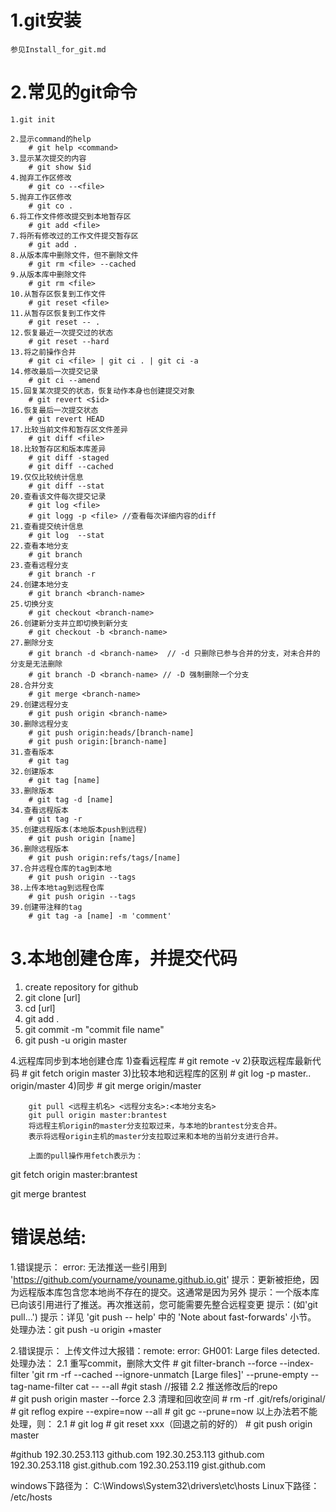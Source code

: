 1.git安装
============

	参见Install_for_git.md

2.常见的git命令
============
	1.git init

	2.显示command的help
		# git help <command>
	3.显示某次提交的内容
		# git show $id
	4.抛弃工作区修改
		# git co --<file>
	5.抛弃工作区修改
		# git co . 
	6.将工作文件修改提交到本地暂存区
		# git add <file>
	7.将所有修改过的工作文件提交暂存区
		# git add .
	8.从版本库中删除文件，但不删除文件
		# git rm <file> --cached
	9.从版本库中删除文件
		# git rm <file>
	10.从暂存区恢复到工作文件
		# git reset <file>
	11.从暂存区恢复到工作文件
		# git reset -- .
	12.恢复最近一次提交过的状态
		# git reset --hard
	13.将之前操作合并
		# git ci <file> | git ci . | git ci -a
	14.修改最后一次提交记录
		# git ci --amend
	15.回复某次提交的状态，恢复动作本身也创建提交对象
		# git revert <$id>
	16.恢复最后一次提交状态
		# git revert HEAD
	17.比较当前文件和暂存区文件差异
		# git diff <file>
	18.比较暂存区和版本库差异
		# git diff -staged
		# git diff --cached
	19.仅仅比较统计信息
		# git diff --stat
	20.查看该文件每次提交记录
		# git log <file>
		# git logg -p <file> //查看每次详细内容的diff
	21.查看提交统计信息
		# git log  --stat
	22.查看本地分支
		# git branch
	23.查看远程分支
		# git branch -r
	24.创建本地分支
		# git branch <branch-name>
	25.切换分支
		# git checkout <branch-name>
	26.创建新分支并立即切换到新分支
		# git checkout -b <branch-name>
	27.删除分支
		# git branch -d <branch-name>  // -d 只删除已参与合并的分支，对未合并的分支是无法删除
		# git branch -D <branch-name> // -D 强制删除一个分支
	28.合并分支
		# git merge <branch-name>
	29.创建远程分支
		# git push origin <branch-name>
	30.删除远程分支
		# git push origin:heads/[branch-name]
		# git push origin:[branch-name]
	31.查看版本
		# git tag
	32.创建版本
		# git tag [name]
	33.删除版本
		# git tag -d [name]
	34.查看远程版本
		# git tag -r
	35.创建远程版本(本地版本push到远程)
		# git push origin [name]
	36.删除远程版本
		# git push origin:refs/tags/[name]
	37.合并远程仓库的tag到本地
		# git push origin --tags
	38.上传本地tag到远程仓库
		# git push origin --tags
	39.创建带注释的tag
		# git tag -a [name] -m 'comment'

3.本地创建仓库，并提交代码
============
   1) create repository for github
   2) git clone [url]
   3) cd [url]
   4) git add .
   5) git commit -m "commit file name"
   6) git push -u origin master	

4.远程库同步到本地创建仓库
	1)查看远程库	
		# git remote -v
	2)获取远程库最新代码
		# git fetch origin master
	3)比较本地和远程库的区别
		# git log -p master.. origin/master
	4)同步
		# git merge origin/master

		git pull <远程主机名> <远程分支名>:<本地分支名>
		git pull origin master:brantest
		将远程主机origin的master分支拉取过来，与本地的brantest分支合并。
		表示将远程origin主机的master分支拉取过来和本地的当前分支进行合并。

		上面的pull操作用fetch表示为：

git fetch origin master:brantest

git merge brantest

错误总结:
=============
1.错误提示：
	error: 无法推送一些引用到 'https://github.com/yourname/youname.github.io.git'
	提示：更新被拒绝，因为远程版本库包含您本地尚不存在的提交。这通常是因为另外
	提示：一个版本库已向该引用进行了推送。再次推送前，您可能需要先整合远程变更
	提示：(如'git pull...')
	提示：详见 'git push -- help' 中的 'Note about fast-forwards' 小节。
	处理办法：git push -u origin +master

2.错误提示：
	上传文件过大报错：remote: error: GH001: Large files detected.
	处理办法：
		2.1 重写commit，删除大文件
		# git filter-branch --force --index-filter 'git rm -rf --cached --ignore-unmatch [Large files]' --prune-empty --tag-name-filter cat -- --all
			#git stash	//报错
		2.2 推送修改后的repo			
		# git push origin master --force
		2.3 清理和回收空间
		# rm -rf .git/refs/original/
		# git reflog expire --expire=now --all
		# git gc --prune=now
	以上办法若不能处理，则：
		2.1 # git log
			# git reset xxx（回退之前的好的）
			# git push origin master


#github
192.30.253.113 github.com
192.30.253.113 github.com
192.30.253.118 gist.github.com
192.30.253.119 gist.github.com


windows下路径为：
C:\Windows\System32\drivers\etc\hosts 
Linux下路径：
/etc/hosts


